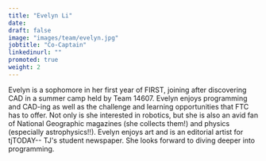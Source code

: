 ```yaml
---
title: "Evelyn Li"
date:
draft: false
image: "images/team/evelyn.jpg"
jobtitle: "Co-Captain"
linkedinurl: ""
promoted: true
weight: 2
---
```


Evelyn is a sophomore in her first year of FIRST, joining after discovering CAD in a summer camp held by Team 14607. Evelyn enjoys programming and CAD-ing as well as the challenge and learning opportunities that FTC has to offer. Not only is she interested in robotics, but she is also an avid fan of National Geographic magazines (she collects them!) and physics (especially astrophysics!!). Evelyn enjoys art and is an editorial artist for tjTODAY-- TJ's student newspaper. She looks forward to diving deeper into programming.
